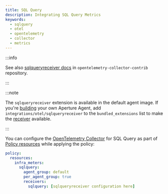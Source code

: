 ```yaml
---
title: SQL Query
description: Integrating SQL Query Metrics
keywords:
  - sqlquery
  - otel
  - opentelemetry
  - collector
  - metrics
---
```


:::info

See also [sqlqueryreceiver docs][receiver] in `opentelemetry-collector-contrib`
repository.

:::

:::note

The `sqlqueryreceiver` extension is available in the default agent image. If
you're [building][build] your own Aperture Agent, add
`integrations/otel/sqlqueryreceiver` to the `bundled_extensions` list to make
the [receiver][receiver] available.

:::

You can configure the [OpenTelemetry Collector][opentelemetry-collector] for SQL
Query as part of [Policy resources][policy-resources] while applying the policy:

```yaml
policy:
  resources:
    infra_meters:
      sqlquery:
        agent_group: default
        per_agent_group: true
        receivers:
          sqlquery: [sqlqueryreceiver configuration here]
```

[build]: /reference/aperture-cli/aperturectl/build/agent/agent.md
[receiver]:
  https://github.com/open-telemetry/opentelemetry-collector-contrib/tree/main/receiver/sqlqueryreceiver
[opentelemetry-collector]: /reference/configuration/spec.md#telemetry-collector
[policy-resources]: /reference/configuration/spec.md#resources
